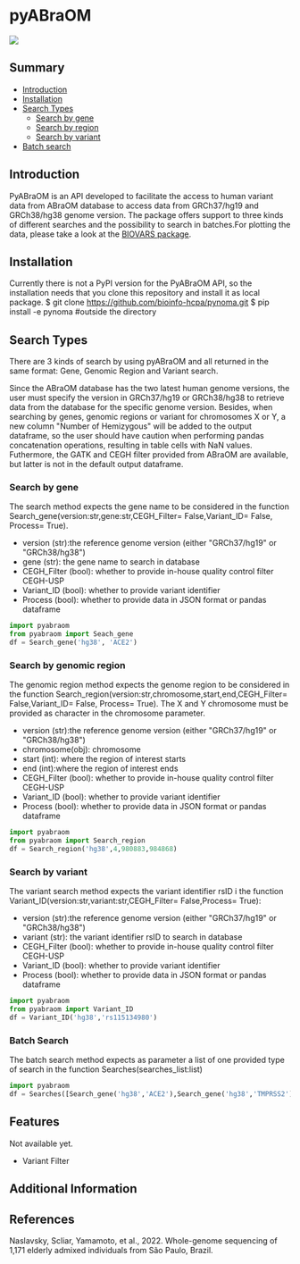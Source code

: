 # pyABraOM

![](https://img.shields.io/badge/python-3.x-purple)

## Summary

- [Introduction](#introduction)
- [Installation](#installation)
- [Search Types](#search-types)
    - [Search by gene](#search-by-gene)
    - [Search by region](#search-by-genomic-region)
    - [Search by variant](#search-by-variant)
- [Batch search](#batch-search)

## Introduction
   PyABraOM is an API developed to facilitate the access to human variant data from ABraOM database to access data from GRCh37/hg19 and GRCh38/hg38 genome version. The package offers support to three kinds of different searches and the possibility to search in batches.For plotting the data, please take a look at the [BIOVARS package](https://github.com/bioinfo-hcpa/biovars).
   
## Installation

   Currently there is not a PyPI version for the PyABraOM API, so the installation needs that you clone this repository and install it as local package.
   $ git clone https://github.com/bioinfo-hcpa/pynoma.git
   $ pip install -e pynoma #outside the directory
   
## Search Types

   There are 3 kinds of search by using pyABraOM and all returned in the same format: Gene, Genomic Region and Variant search.
   
   Since the ABraOM database has the two latest human genome versions, the user must specify the version in GRCh37/hg19 or GRCh38/hg38 to retrieve data from the database for the specific genome version. Besides, when searching by  genes, genomic regions or variant for chromosomes X or Y, a new column "Number of Hemizygous" will be added to the output dataframe, so the user should have caution when performing pandas concatenation operations, resulting in table cells with NaN values. Futhermore, the GATK and CEGH filter provided from ABraOM are available, but latter is not in the default output dataframe.
   
   
### Search by gene

The search method expects the gene name to be considered in the function Search_gene(version:str,gene:str,CEGH_Filter= False,Variant_ID= False, Process= True).

* version (str):the reference genome version (either "GRCh37/hg19" or "GRCh38/hg38")
* gene (str): the gene name to search in database
* CEGH_Filter (bool): whether to provide in-house quality control filter CEGH-USP
* Variant_ID (bool): whether to provide variant identifier
* Process (bool): whether to provide data in JSON format or pandas dataframe

```python
import pyabraom
from pyabraom import Seach_gene
df = Search_gene('hg38', 'ACE2')
```
### Search by genomic region

The genomic region method expects the genome region to be considered in the function Search_region(version:str,chromosome,start,end,CEGH_Filter= False,Variant_ID= False, Process= True). The X and Y chromosome must be provided as character in the chromosome parameter.

* version (str):the reference genome version (either "GRCh37/hg19" or "GRCh38/hg38")
* chromosome(obj): chromosome 
* start (int): where the region of interest starts 
* end (int):where the region of interest ends
* CEGH_Filter (bool): whether to provide in-house quality control filter CEGH-USP
* Variant_ID (bool): whether to provide variant identifier
* Process (bool): whether to provide data in JSON format or pandas dataframe

```python
import pyabraom
from pyabraom import Search_region
df = Search_region('hg38',4,980883,984868)
```

### Search by variant

The variant search method expects the variant identifier rsID i the function Variant_ID(version:str,variant:str,CEGH_Filter= False,Process= True):

* version (str):the reference genome version (either "GRCh37/hg19" or "GRCh38/hg38")
* variant (str): the variant identifier rsID to search in database
* CEGH_Filter (bool): whether to provide in-house quality control filter CEGH-USP
* Variant_ID (bool): whether to provide variant identifier
* Process (bool): whether to provide data in JSON format or pandas dataframe

```python
import pyabraom
from pyabraom import Variant_ID
df = Variant_ID('hg38','rs115134980')
```

### Batch Search 

The batch search method expects as parameter a list of one provided type of search in the function Searches(searches_list:list)

```python
import pyabraom
df = Searches([Search_gene('hg38','ACE2'),Search_gene('hg38','TMPRSS2')])
```
## Features

Not available yet.
* Variant Filter

## Additional Information

## References
Naslavsky, Scliar, Yamamoto, et al., 2022. Whole-genome sequencing of 1,171 elderly admixed individuals from São Paulo, Brazil.
```

